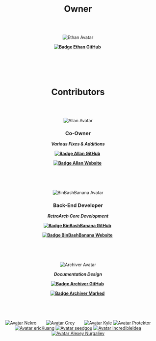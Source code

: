 
<br>

<div align = center>

# Owner

<br>
<br>

![Ethan Avatar]

**[![Badge Ethan GitHub]][Ethan GitHub]** 

<br>
<br>
<br>
<br>

# Contributors

<br>
<br>

![Allan Avatar]

### Co-Owner

***Various Fixes & Additions***

**[![Badge Allan GitHub]][Allan GitHub]** 

**[![Badge Allan Website]][Allan Website]** 

<br>
<br>
<br>

![BinBashBanana Avatar]

### Back-End Developer

***RetroArch Core Development***

**[![Badge BinBashBanana GitHub]][BinBashBanana GitHub]** 

**[![Badge BinBashBanana Website]][BinBashBanana Website]** 

<br>
<br>
<br>

![Archiver Avatar]

***Documentation Design***

**[![Badge Archiver GitHub]][Archiver GitHub]** 

**[![Badge Archiver Marked]][Archiver Marked]** 
  
<br>
<br>
<br>


[![Avatar Nekro]][GitHub Nekro]   
[![Avatar Grey]][GitHub Grey]   
[![Avatar Kyle]][GitHub Kyle]
[![Avatar Protektor]][GitHub Protektor]
[![Avatar ericKuang]][GitHub ericKuang]
[![Avatar seedgou]][GitHub seedgou]
[![Avatar incredibleIdea]][GitHub incredibleIdea]
[![Avatar Alexey Nurgaliev]][GitHub Alexey Nurgaliev]

</div>


<!------------------------------------------------------------------------------>

[Avatar Nekro]: https://github.com/imneckro.png?size=100
[GitHub Nekro]: https://github.com/imneckro 'ImNekro - ck-oneman'

[Avatar Grey]: https://github.com/Grey41.png?size=100
[GitHub Grey]: https://github.com/Grey41 'Grey41 - Grey Hope'

[Avatar Kyle]: https://github.com/cheesykyle.png?size=100
[GitHub Kyle]: https://github.com/cheesykyle 'CheesyKyle - Kyle Steffel'

[Avatar Protektor]: https://github.com/Protektor-Desura.png?size=100
[GitHub Protektor]: https://github.com/Protektor-Desura 'Protektor-Desura - Protektor'

[Avatar ericKuang]: https://github.com/eric183.png?size=100
[GitHub ericKuang]: https://github.com/eric183 'eric183 - ericKuang'

[Avatar seedgou]: https://github.com/rwv.png?size=100
[GitHub seedgou]: https://github.com/rwv 'rwv - seedgou'

[Avatar incredibleIdea]: https://github.com/incredibleIdea.png?size=100
[GitHub incredibleIdea]: https://github.com/incredibleIdea 'incredibleIdea'

[Avatar Alexey Nurgaliev]: https://github.com/n-at.png?size=100
[GitHub Alexey Nurgaliev]: https://github.com/n-at 'n-at - Alexey Nurgaliev'


<!----------------------------------{ Ethan }----------------------------------->

[Badge Ethan GitHub]: https://img.shields.io/badge/Ethan_O'_Brien-181717.svg?style=for-the-badge&logo=GitHub&logoColor=white

[Ethan Avatar]: https://avatars.githubusercontent.com/u/77750390?s=90 'Ethan O\'Brien'
[Ethan GitHub]: https://github.com/ethanaobrien


<!---------------------------{ ElectronicsArchiver }--------------------------->

[Badge Archiver GitHub]: https://img.shields.io/badge/ElectronicsArchiver-181717.svg?style=for-the-badge&logo=GitHub&logoColor=white
[Badge Archiver Marked]: https://img.shields.io/badge/ＭａｒｋｅｄＤｏｗｎ-49a2d5.svg?style=for-the-badge&logo=GitHub&logoColor=white

[Archiver Avatar]: https://avatars.githubusercontent.com/u/85485984?s=90 'ElectronicsArchiver - トトも'
[Archiver GitHub]: https://github.com/ElectronicsArchiver
[Archiver Marked]: https://github.com/MarkedDown


<!----------------------------------{ Allan }---------------------------------->

[Badge Allan GitHub]: https://img.shields.io/badge/allancoding-181717.svg?style=for-the-badge&logo=GitHub&logoColor=white
[Badge Allan Website]: https://img.shields.io/badge/AllanCoding.ga-lightgray.svg?style=for-the-badge&logo=GitHub&logoColor=white

[Allan Avatar]: https://avatars.githubusercontent.com/u/74841470?s=90 'Allancoding - Allan Niles'
[Allan GitHub]: https://github.com/allancoding
[Allan Website]: https://allancoding.ga/


<!----------------------------------{ BinBashBanana }---------------------------------->

[Badge BinBashBanana GitHub]: https://img.shields.io/badge/BinBashBanana-181717.svg?style=for-the-badge&logo=GitHub&logoColor=white
[Badge BinBashBanana Website]: https://img.shields.io/badge/binbashbanana.github.io-lightgray.svg?style=for-the-badge&logo=GitHub&logoColor=white

[BinBashBanana Avatar]: https://avatars.githubusercontent.com/u/51469593?s=90 'BinBashBanana'
[BinBashBanana GitHub]: https://github.com/BinBashBanana
[BinBashBanana Website]: https://binbashbanana.github.io/
